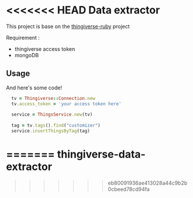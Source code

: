 <<<<<<< HEAD
Data extractor 
=========================

This project is base on the [thingiverse-ruby](https://github.com/makerbot/thingiverse-ruby) project

Requirement : 
 
 * thingiverse access token
 * mongoDB
 
Usage
---


And here's some code!

```ruby
  tv = Thingiverse::Connection.new
  tv.access_token = 'your access token here'
  
  service = ThingsService.new(tv)
  
  tag = tv.tags().find("customizer")
  service.insertThingsByTag(tag)
```
=======
thingiverse-data-extractor
==========================
>>>>>>> eb80091936ae413028a44c9b2b0cbeed78cd94fa
